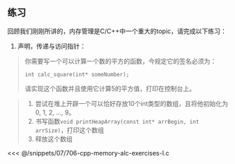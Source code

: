 ## 练习

​	回顾我们刚刚所讲的，内存管理是C/C++中一个重大的topic，请完成以下练习：

1. 声明，传递与访问指针：

> 你需要写一个可以计算一个数的平方的函数，今规定它的签名必须为：
>
> ```
> int calc_square(int* someNumber);
> ```
>
> 请实现这个函数并且使用它计算5的平方值，打印在控制台上。



> 1. 尝试在堆上开辟一个可以恰好存放10个int类型的数组，且将他初始化为0, 1, 2, ..., 9。
> 2. 书写函数`void printHeapArray(const int* arrBegin, int arrSize)`，打印这个数组
> 3. 释放这个数组

<div v-click>

<<< @/snippets/07/706-cpp-memory-alc-exercises-I.c

</div>
